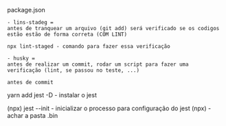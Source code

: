 package.json 

    - lins-stadeg = 
    antes de tranquear um arquivo (git add) será verificado se os codigos estão estão de forma correta (COM LINT)

    npx lint-staged - comando para fazer essa verificação

    - husky =
    antes de realizar um commit, rodar um script para fazer uma verificação (lint, se passou no teste, ...)

    antes de commit 




yarn add jest -D  -  instalar o jest 

(npx) jest --init  -  inicializar o processo para configuração do jest
(npx) - achar a pasta .bin 

